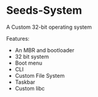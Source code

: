 # Seeds-System
A Custom 32-bit operating system

Features:
 - An MBR and bootloader
 - 32 bit system
 - Boot menu
 - CLI
 - Custom File System
 - Taskbar
 - Custom libc
 